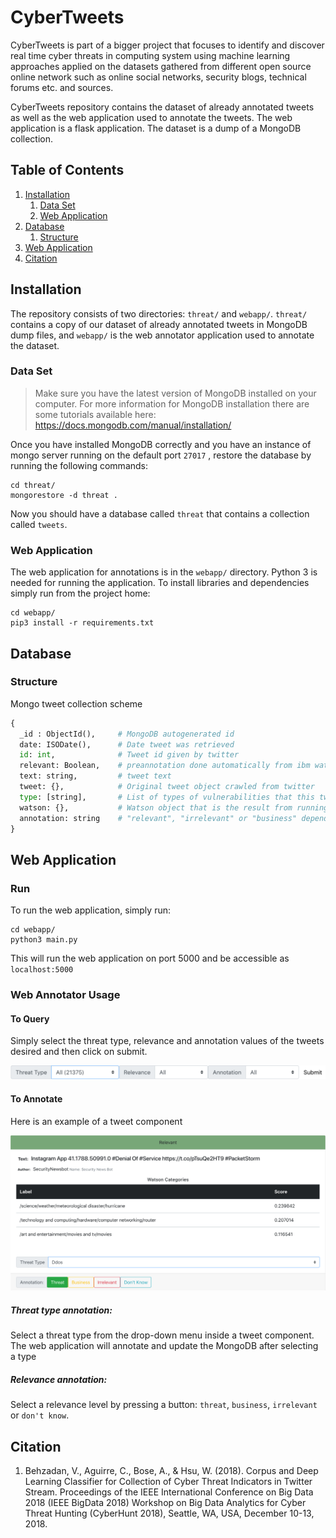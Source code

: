 # CyberTweets

CyberTweets is part of a bigger project that focuses to identify and discover real time cyber threats in computing system using machine learning approaches applied on the datasets gathered from different open source online network such as online social networks, security blogs, technical forums etc. and sources.

CyberTweets repository contains the dataset of already annotated tweets as well as the web application used to annotate the tweets. The web application is a flask application. The dataset is a dump of a MongoDB collection.

## Table of Contents
1. [Installation](#Installation)
    1. [Data Set](#Dataset)
    2. [Web Application](#WebApplication)
2. [Database](#Database)
    1. [Structure](#Structure)
3. [Web Application](#WebAnnotator)
4. [Citation](#Citation)

## Installation <a name="Installation"></a>

The repository consists of two directories: `threat/` and `webapp/`. `threat/` contains a copy of our dataset of already annotated tweets in MongoDB dump files, and `webapp/` is the web annotator application used to annotate the dataset.

### Data Set <a name="Dataset"></a>

> Make sure you have the latest version of MongoDB installed on your computer. 
> For more information for MongoDB installation there are some tutorials available here: https://docs.mongodb.com/manual/installation/

Once you have installed MongoDB correctly and you have an instance of mongo server running on the default port `27017` , restore the database by running the following commands:
```
cd threat/
mongorestore -d threat .
```
Now you should have a database called `threat` that contains a collection called `tweets`.

### Web Application <a name="WebApplication"></a>

The web application for annotations is in the `webapp/` directory. Python 3 is needed for running the application. To install libraries and dependencies simply run from the project home:
```
cd webapp/
pip3 install -r requirements.txt
```

## Database

### Structure <a name="Structure"></a>

Mongo tweet collection scheme
```python
{
  _id : ObjectId(),     # MongoDB autogenerated id
  date: ISODate(),      # Date tweet was retrieved
  id: int,              # Tweet id given by twitter
  relevant: Boolean,    # preannotation done automatically from ibm watson topic modeling: true if classification is relevant
  text: string,         # tweet text
  tweet: {},            # Original tweet object crawled from twitter
  type: [string],       # List of types of vulnerabilities that this tweet represents (so far there is only one vulnerability type per tweet annotated by user
  watson: {},           # Watson object that is the result from running topic modeling on IBM Watson
  annotation: string    # "relevant", "irrelevant" or "business" depending on the annotation by user
}
```

## Web Application <a name="WebAnnotator"></a>

### Run

To run the web application, simply run:
```
cd webapp/
python3 main.py
```

This will run the web application on port 5000 and be accessible as `localhost:5000`

### Web Annotator Usage

#### To Query

Simply select the threat type, relevance and annotation values of the tweets desired and then click on submit.

![Query menu](images/cyber_tweet_query.png)

#### To Annotate

Here is an example of a tweet component

![Tweet component](images/cyber_tweet_component.png)

##### Threat type annotation:
Select a threat type from the drop-down menu inside a tweet component. The web application will annotate and update the MongoDB after selecting a type

##### Relevance annotation:
Select a relevance level by pressing a button: `threat`, `business`, `irrelevant` or `don't know`.

## Citation

1. Behzadan, V., Aguirre, C., Bose, A., & Hsu, W. (2018). Corpus and Deep Learning Classifier for Collection of Cyber Threat Indicators in Twitter Stream. Proceedings of the IEEE International Conference on Big Data 2018 (IEEE BigData 2018) Workshop on Big Data Analytics for Cyber Threat Hunting (CyberHunt 2018), Seattle, WA, USA, December 10-13, 2018.

